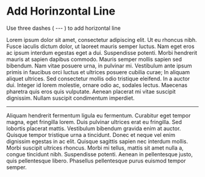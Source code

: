 # Add Horinzontal Line

Use three dashes ( --- ) to add horizontal line


Lorem ipsum dolor sit amet, consectetur adipiscing elit. Ut eu rhoncus nibh. Fusce iaculis dictum dolor, ut laoreet mauris semper luctus. Nam eget eros ac ipsum interdum egestas eget a dui. Suspendisse potenti. Morbi hendrerit mauris at sapien dapibus commodo. Mauris semper mollis sapien sed bibendum. Nam vitae posuere urna, in pulvinar mi. Vestibulum ante ipsum primis in faucibus orci luctus et ultrices posuere cubilia curae; In aliquam aliquet ultrices. Sed consectetur mollis odio tristique eleifend. In a auctor dui. Integer id lorem molestie, ornare odio ac, sodales lectus. Maecenas pharetra quis eros quis vulputate. Aenean placerat mi vitae suscipit dignissim. Nullam suscipit condimentum imperdiet.

---

Aliquam hendrerit fermentum ligula eu fermentum. Curabitur eget tempor magna, eget fringilla lorem. Duis pulvinar ultrices erat eu fringilla. Sed lobortis placerat mattis. Vestibulum bibendum gravida enim at auctor. Quisque tempor tristique urna a tincidunt. Donec et neque vel enim dignissim egestas in ac elit. Quisque sagittis sapien nec interdum mollis. Morbi suscipit ultrices rhoncus. Morbi mi tellus, mattis sit amet nulla a, congue tincidunt nibh. Suspendisse potenti. Aenean in pellentesque justo, quis pellentesque libero. Phasellus pellentesque purus euismod tempor semper.